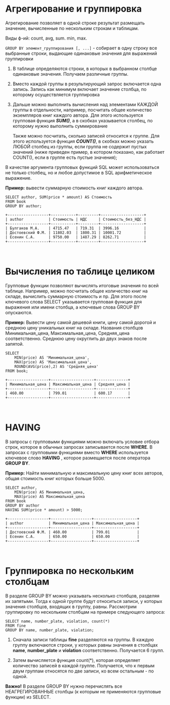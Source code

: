 # Агрегирование и группировка

Агрегирование позволяет в одной строке результат размещать значение, вычисленные по нескольким строкам и таблицам.

Виды ф-ий: count, avg, sum. min, max.

`GROUP BY элемент_группирования [, ...]` - собирает в одну строку все выбранные строки, выдающие одинаковые значения для выражений группировки

1. В таблице  определяются строки, в которых в выбранном столбце одинаковые значения. Получаем различные группы.

2. Вместо каждой группы в результирующий запрос включается  одна запись. Запись как минимум включает значение столбца, по которому осуществляется группировка

3. Дальше можно выполнить вычисления над элементами КАЖДОЙ группы в отдельности, например, посчитать общее количество экземпляров книг каждого автора. Для этого используется групповая функция ***SUM()***, а в скобках указывается столбец, по которому нужно выполнить суммирование

    Также можно посчитать, сколько записей относится к группе. Для этого используется функция ***COUNT()***, в скобках можно указать ЛЮБОЙ столбец из группы, если группа не содержит пустых значений (ниже приведен пример, в котором показано, как работает COUNT(), если в группе есть пустые значения);

В качестве аргумента групповых функций  SQL может использоваться не только столбец, но и любое допустимое в SQL арифметическое выражение.

**Пример:** вывести суммарную стоимость книг каждого автора.
```
SELECT author, SUM(price * amount) AS Стоимость
FROM book
GROUP BY author;

+------------------+-----------+---------+-------------------+
| author           | Стоимость | НДС     | Стоимость_без_НДС |
+------------------+-----------+---------+-------------------+
| Булгаков М.А.    | 4715.47   | 719.31  | 3996.16           |
| Достоевский Ф.М. | 11802.03  | 1800.31 | 10001.72          |
| Есенин С.А.      | 9750.00   | 1487.29 | 8262.71           |
+------------------+-----------+---------+-------------------+
```
<br>

# Вычисления по таблице целиком

Групповые функции позволяют вычислять итоговые значения по всей таблице. Например, можно посчитать общее количество книг на складе, вычислить суммарную стоимость и пр. Для этого после ключевого слова SELECT указывается групповая функция для выражения или имени столбца, а ключевые слова GROUP BY опускаются.

**Пример:** Вывести  цену самой дешевой книги, цену самой дорогой и среднюю цену уникальных книг на складе. Названия столбцов Минимальная_цена, Максимальная_цена, Средняя_цена соответственно. Среднюю цену округлить до двух знаков после запятой.

```
SELECT
    MIN(price) AS 'Минимальная_цена',
    MAX(price) AS 'Максимальная_цена',
    ROUND(AVG(price),2) AS 'Средняя_цена'
FROM book;

+------------------+-------------------+--------------+
| Минимальная_цена | Максимальная_цена | Средняя_цена |
+------------------+-------------------+--------------+
| 460.00           | 799.01            | 600.17       |
+------------------+-------------------+--------------+
```
<br>

# HAVING

В запросы с групповыми функциями можно включать условие отбора строк, которое в обычных запросах записывается после **WHERE**. В запросах с групповыми функциями вместо **WHERE** используется ключевое слово **HAVING** , которое размещается после оператора **GROUP BY**.

**Пример:** Найти минимальную и максимальную цену книг всех авторов, общая стоимость книг которых больше 5000.

```
SELECT author,
    MIN(price) AS Минимальная_цена, 
    MAX(price) AS Максимальная_цена
FROM book
GROUP BY author
HAVING SUM(price * amount) > 5000;

+------------------+------------------+-------------------+
| author           | Минимальная_цена | Максимальная_цена |
+------------------+------------------+-------------------+
| Достоевский Ф.М. | 460.00           | 799.01            |
| Есенин С.А.      | 650.00           | 650.00            |
+------------------+------------------+-------------------+
```

<br>

# Группировка по нескольким столбцам

В разделе GROUP BY можно указывать несколько столбцов, разделяя их запятыми. Тогда к одной группе будут относиться записи, у которых значения столбцов, входящих в группу, равны. Рассмотрим группировку по нескольким столбцам на примере следующего запроса:
```
SELECT name, number_plate, violation, count(*)
FROM fine
GROUP BY name, number_plate, violation;
```
1. Сначала записи таблицы  **fine** разделяются на группы. В каждую группу включаются строки, у которых равны значения в столбцах **name**, **number_plate** и **violation**  соответственно. Получается 6 групп. 

2. Затем вычисляется функция count(*), которая определяет количество записей в каждой группе. Получается, что к первым двум группам относятся по две записи, ко всем остальным - по одной.

**Важно!** В разделе GROUP BY нужно перечислять все НЕАГРЕГИРОВАННЫЕ столбцы (к которым не применяются групповые функции) из SELECT.